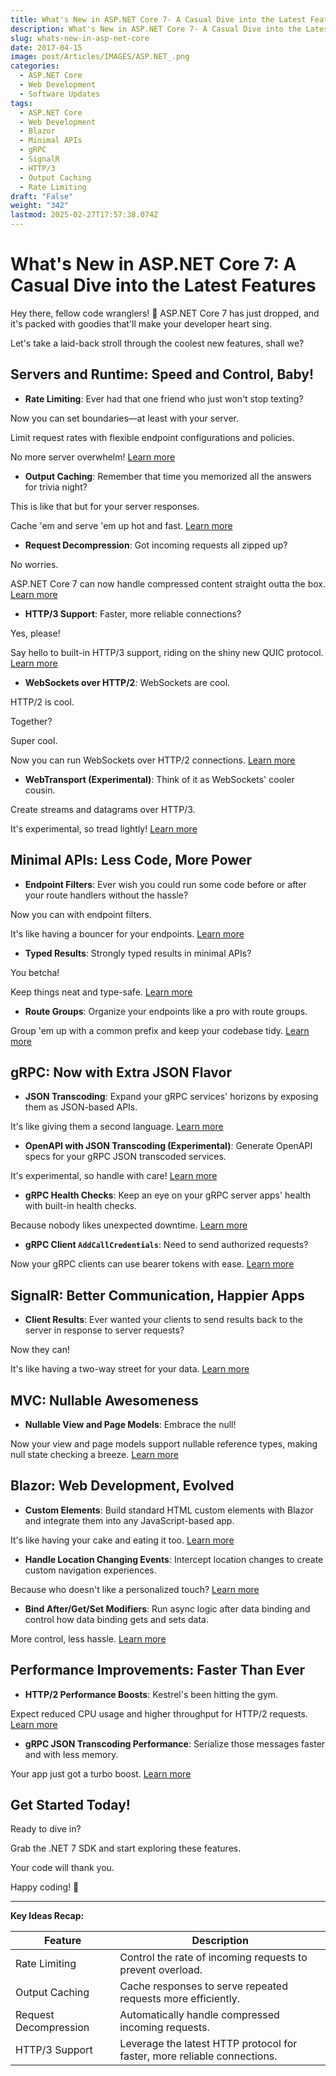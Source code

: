 ```yaml
---
title: What's New in ASP.NET Core 7- A Casual Dive into the Latest Features
description: What's New in ASP.NET Core 7- A Casual Dive into the Latest Features
slug: whats-new-in-asp-net-core
date: 2017-04-15
image: post/Articles/IMAGES/ASP.NET_.png
categories:
  - ASP.NET Core
  - Web Development
  - Software Updates
tags:
  - ASP.NET Core
  - Web Development
  - Blazor
  - Minimal APIs
  - gRPC
  - SignalR
  - HTTP/3
  - Output Caching
  - Rate Limiting
draft: "False"
weight: "342"
lastmod: 2025-02-27T17:57:38.074Z
---
```

# What's New in ASP.NET Core 7: A Casual Dive into the Latest Features

Hey there, fellow code wranglers! 🎉 ASP.NET Core 7 has just dropped, and it's packed with goodies that'll make your developer heart sing.

Let's take a laid-back stroll through the coolest new features, shall we?

## Servers and Runtime: Speed and Control, Baby!

* **Rate Limiting**: Ever had that one friend who just won't stop texting?

Now you can set boundaries—at least with your server.

Limit request rates with flexible endpoint configurations and policies.

No more server overwhelm! [Learn more](https://learn.microsoft.com/aspnet/core/fundamentals/rate-limiting)

* **Output Caching**: Remember that time you memorized all the answers for trivia night?

This is like that but for your server responses.

Cache 'em and serve 'em up hot and fast. [Learn more](https://learn.microsoft.com/aspnet/core/performance/caching/output)

* **Request Decompression**: Got incoming requests all zipped up?

No worries.

ASP.NET Core 7 can now handle compressed content straight outta the box. [Learn more](https://learn.microsoft.com/aspnet/core/performance/request-decompression)

* **HTTP/3 Support**: Faster, more reliable connections?

Yes, please!

Say hello to built-in HTTP/3 support, riding on the shiny new QUIC protocol. [Learn more](https://learn.microsoft.com/aspnet/core/fundamentals/servers/kestrel/http3)

* **WebSockets over HTTP/2**: WebSockets are cool.

HTTP/2 is cool.

Together?

Super cool.

Now you can run WebSockets over HTTP/2 connections. [Learn more](https://learn.microsoft.com/aspnet/core/fundamentals/websockets)

* **WebTransport (Experimental)**: Think of it as WebSockets' cooler cousin.

Create streams and datagrams over HTTP/3.

It's experimental, so tread lightly! [Learn more](https://datatracker.ietf.org/doc/html/draft-ietf-webtrans-http3)

## Minimal APIs: Less Code, More Power

* **Endpoint Filters**: Ever wish you could run some code before or after your route handlers without the hassle?

Now you can with endpoint filters.

It's like having a bouncer for your endpoints. [Learn more](https://learn.microsoft.com/aspnet/core/fundamentals/minimal-apis/filters)

* **Typed Results**: Strongly typed results in minimal APIs?

You betcha!

Keep things neat and type-safe. [Learn more](https://learn.microsoft.com/aspnet/core/fundamentals/minimal-apis/typed-results)

* **Route Groups**: Organize your endpoints like a pro with route groups.

Group 'em up with a common prefix and keep your codebase tidy. [Learn more](https://learn.microsoft.com/aspnet/core/fundamentals/minimal-apis)

## gRPC: Now with Extra JSON Flavor

* **JSON Transcoding**: Expand your gRPC services' horizons by exposing them as JSON-based APIs.

It's like giving them a second language. [Learn more](https://learn.microsoft.com/aspnet/core/grpc/json-transcoding)

* **OpenAPI with JSON Transcoding (Experimental)**: Generate OpenAPI specs for your gRPC JSON transcoded services.

It's experimental, so handle with care! [Learn more](https://learn.microsoft.com/aspnet/core/grpc/json-transcoding#openapi-support)

* **gRPC Health Checks**: Keep an eye on your gRPC server apps' health with built-in health checks.

Because nobody likes unexpected downtime. [Learn more](https://learn.microsoft.com/aspnet/core/grpc/health-checks)

* **gRPC Client `AddCallCredentials`**: Need to send authorized requests?

Now your gRPC clients can use bearer tokens with ease. [Learn more](https://learn.microsoft.com/aspnet/core/grpc/authn-and-authz#client)

## SignalR: Better Communication, Happier Apps

* **Client Results**: Ever wanted your clients to send results back to the server in response to server requests?

Now they can!

It's like having a two-way street for your data. [Learn more](https://learn.microsoft.com/aspnet/core/signalr/streaming)

## MVC: Nullable Awesomeness

* **Nullable View and Page Models**: Embrace the null!

Now your view and page models support nullable reference types, making null state checking a breeze. [Learn more](https://learn.microsoft.com/aspnet/core/mvc/models/validation)

## Blazor: Web Development, Evolved

* **Custom Elements**: Build standard HTML custom elements with Blazor and integrate them into any JavaScript-based app.

It's like having your cake and eating it too. [Learn more](https://learn.microsoft.com/aspnet/core/blazor/components/custom-elements)

* **Handle Location Changing Events**: Intercept location changes to create custom navigation experiences.

Because who doesn't like a personalized touch? [Learn more](https://learn.microsoft.com/aspnet/core/blazor/components/routing)

* **Bind After/Get/Set Modifiers**: Run async logic after data binding and control how data binding gets and sets data.

More control, less hassle. [Learn more](https://learn.microsoft.com/aspnet/core/blazor/components/data-binding)

## Performance Improvements: Faster Than Ever

* **HTTP/2 Performance Boosts**: Kestrel's been hitting the gym.

Expect reduced CPU usage and higher throughput for HTTP/2 requests. [Learn more](https://devblogs.microsoft.com/dotnet/asp-net-core-updates-in-dotnet-7-preview-4/)

* **gRPC JSON Transcoding Performance**: Serialize those messages faster and with less memory.

Your app just got a turbo boost. [Learn more](https://devblogs.microsoft.com/dotnet/asp-net-core-updates-in-dotnet-7-preview-7/)

## Get Started Today!

Ready to dive in?

Grab the .NET 7 SDK and start exploring these features.

Your code will thank you.

Happy coding! 🚀

***

**Key Ideas Recap:**

| Feature               | Description                                                              |
| --------------------- | ------------------------------------------------------------------------ |
| Rate Limiting         | Control the rate of incoming requests to prevent overload.               |
| Output Caching        | Cache responses to serve repeated requests more efficiently.             |
| Request Decompression | Automatically handle compressed incoming requests.                       |
| HTTP/3 Support        | Leverage the latest HTTP protocol for faster, more reliable connections. |
